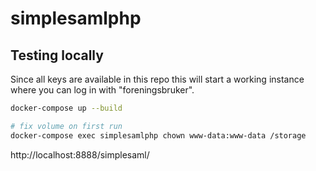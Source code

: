# simplesamlphp

## Testing locally

Since all keys are available in this repo this will start a working
instance where you can log in with "foreningsbruker".

```bash
docker-compose up --build

# fix volume on first run
docker-compose exec simplesamlphp chown www-data:www-data /storage
```

http://localhost:8888/simplesaml/
